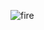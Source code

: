 ![fire](https://github.com/Taebee00/SFML_GAMES/assets/104549849/9eb78a75-7e36-4260-9bd4-244d530f5b85)
